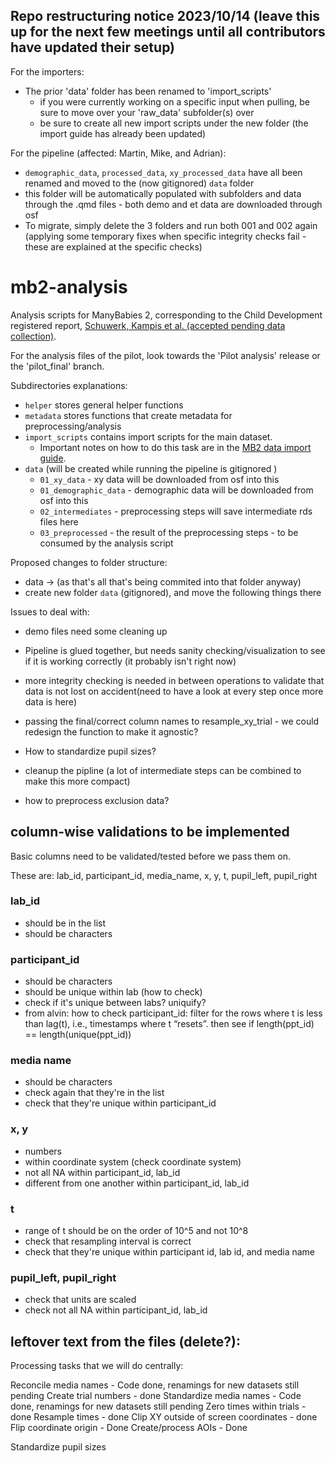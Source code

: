 ## Repo restructuring notice 2023/10/14 (leave this up for the next few meetings until all contributors have updated their setup)

For the importers:

* The prior 'data' folder has been renamed to 'import_scripts'
  * if you were currently working on a specific input when pulling, be sure to move over your 'raw_data' subfolder(s) over
  * be sure to create all new import scripts under the new folder (the import guide has already been updated)

For the pipeline (affected: Martin, Mike, and Adrian):

* `demographic_data`, `processed_data`, `xy_processed_data` have all been renamed and moved to the (now gitignored) `data` folder
* this folder will be automatically populated with subfolders and data through the .qmd files - both demo and et data are downloaded through osf
* To migrate, simply delete the 3 folders and run both 001 and 002 again (applying some temporary fixes when specific integrity checks fail - these are explained at the specific checks)


# mb2-analysis

Analysis scripts for ManyBabies 2, corresponding to the Child Development registered report, [Schuwerk, Kampis et al. (accepted pending data collection)](https://psyarxiv.com/x4jbm/). 

For the analysis files of the pilot, look towards the 'Pilot analysis' release or the 'pilot_final' branch.

Subdirectories explanations:

* `helper` stores general helper functions
* `metadata` stores functions that create metadata for preprocessing/analysis
* `import_scripts` contains import scripts for the main dataset.
  * Important notes on how to do this task are in the [MB2 data import guide](https://docs.google.com/document/d/1MEEQicPc1baABDHFasbWoujvj2GwfBGarwrzyS2JQtM/edit).
* `data` (will be created while running the pipeline is gitignored )
  * `01_xy_data` - xy data will be downloaded from osf into this
  * `01_demographic_data` - demographic data will be downloaded from osf into this
  * `02_intermediates` - preprocessing steps will save intermediate rds files here
  * `03_preprocessed` - the result of the preprocessing steps - to be consumed by the analysis script


Proposed changes to folder structure:
* data ->  (as that's all that's being commited into that folder anyway)
* create new folder `data` (gitignored), and move the following things there



Issues to deal with:

- demo files need some cleaning up

- Pipeline is glued together, but needs sanity checking/visualization to see if it is working correctly (it probably isn't right now)

- more integrity checking is needed in between operations to validate that data is not lost on accident(need to have a look at every step once more data is here)


- passing the final/correct column names to resample_xy_trial - we could redesign the function to make it agnostic?

- How to standardize pupil sizes?

- cleanup the pipline (a lot of intermediate steps can be combined to make this more compact)

- how to preprocess exclusion data?

## column-wise validations to be implemented
Basic columns need to be validated/tested before we pass them on. 

These are: lab_id, participant_id, media_name, x, y, t, pupil_left, pupil_right

### lab_id
- should be in the list 
- should be characters

### participant_id
- should be characters
- should be unique within lab (how to check) 
- check if it's unique between labs? uniquify?
- from alvin: how to check participant_id: filter for the rows where t is less than lag(t), i.e., timestamps where t “resets”. then see if length(ppt_id) == length(unique(ppt_id))

### media name
- should be characters
- check again that they're in the list
- check that they're unique within participant_id

### x, y
- numbers
- within coordinate system (check coordinate system)
- not all NA within participant_id, lab_id
- different from one another within participant_id, lab_id

### t
- range of t should be on the order of 10^5 and not 10^8
- check that resampling interval is correct
- check that they're unique within participant id, lab id, and media name

### pupil_left, pupil_right
- check that units are scaled
- check not all NA within participant_id, lab_id



## leftover text from the files (delete?):

Processing tasks that we will do centrally:

Reconcile media names - Code done, renamings for new datasets still pending
Create trial numbers - done
Standardize media names - Code done, renamings for new datasets still pending
Zero times within trials - done
Resample times - done
Clip XY outside of screen coordinates - done
Flip coordinate origin - Done
Create/process AOIs - Done

Standardize pupil sizes
